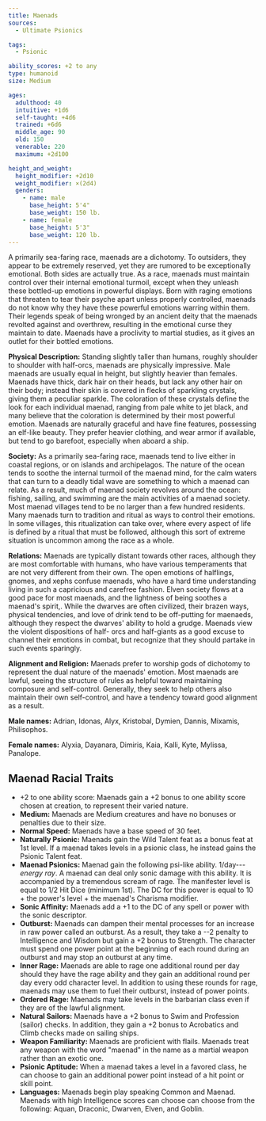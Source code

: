 ```yaml
---
title: Maenads
sources:
  - Ultimate Psionics

tags:
  - Psionic

ability_scores: +2 to any
type: humanoid
size: Medium

ages:
  adulthood: 40
  intuitive: +1d6
  self-taught: +4d6
  trained: +6d6
  middle_age: 90
  old: 150
  venerable: 220
  maximum: +2d100

height_and_weight:
  height_modifier: +2d10
  weight_modifier: ×(2d4)
  genders:
    - name: male
      base_height: 5'4"
      base_weight: 150 lb.
    - name: female
      base_height: 5'3"
      base_weight: 120 lb.
---
```


A primarily sea-faring race, maenads are a dichotomy. To outsiders, they appear to be extremely reserved, yet they are rumored to be exceptionally emotional. Both sides are actually true. As a race, maenads must maintain control over their internal emotional turmoil, except when they unleash these bottled-up emotions in powerful displays. Born with raging emotions that threaten to tear their psyche apart unless properly controlled, maenads do not know why they have these powerful emotions warring within them. Their legends speak of being wronged by an ancient deity that the maenads revolted against and overthrew, resulting in the emotional curse they maintain to date. Maenads have a proclivity to martial studies, as it gives an outlet for their bottled emotions.

**Physical Description:** Standing slightly taller than humans, roughly shoulder to shoulder with half-orcs, maenads are physically impressive. Male maenads are usually equal in height, but slightly heavier than females. Maenads have thick, dark hair on their heads, but lack any other hair on their body; instead their skin is covered in flecks of sparkling crystals, giving them a peculiar sparkle. The coloration of these crystals define the look for each individual maenad, ranging from pale white to jet black, and many believe that the coloration is determined by their most powerful emotion. Maenads are naturally graceful and have fine features, possessing an elf-like beauty. They prefer heavier clothing, and wear armor if available, but tend to go barefoot, especially when aboard a ship.

**Society:** As a primarily sea-faring race, maenads tend to live either in coastal regions, or on islands and archipelagos. The nature of the ocean tends to soothe the internal turmoil of the maenad mind, for the calm waters that can turn to a deadly tidal wave are something to which a maenad can relate. As a result, much of maenad society revolves around the ocean: fishing, sailing, and swimming are the main activities of a maenad society. Most maenad villages tend to be no larger than a few hundred residents. Many maenads turn to tradition and ritual as ways to control their emotions. In some villages, this ritualization can take over, where every aspect of life is defined by a ritual that must be followed, although this sort of extreme situation is uncommon among the race as a whole.

**Relations:** Maenads are typically distant towards other races, although they are most comfortable with humans, who have various temperaments that are not very different from their own. The open emotions of halflings, gnomes, and xephs confuse maenads, who have a hard time understanding living in such a capricious and carefree fashion. Elven society flows at a good pace for most maenads, and the lightness of being soothes a maenad's spirit,. While the dwarves are often civilized, their brazen ways, physical tendencies, and love of drink tend to be off-putting for maenaeds, although they respect the dwarves' ability to hold a grudge. Maenads view the violent dispositions of half- orcs and half-giants as a good excuse to channel their emotions in combat, but recognize that they should partake in such events sparingly.

**Alignment and Religion:** Maenads prefer to worship gods of dichotomy to represent the dual nature of the maenads' emotion. Most maenads are lawful, seeing the structure of rules as helpful toward maintaining composure and self-control. Generally, they seek to help others also maintain their own self-control, and have a tendency toward good alignment as a result.

**Male names:** Adrian, Idonas, Alyx, Kristobal, Dymien, Dannis, Mixamis, Philisophos.

**Female names:** Alyxia, Dayanara, Dimiris, Kaia, Kalli, Kyte, Mylissa, Panalope.

## Maenad Racial Traits

- +2 to one ability score: Maenads gain a +2 bonus to one ability score chosen at creation, to represent their varied nature.
- **Medium:** Maenads are Medium creatures and have no bonuses or penalties due to their size.
- **Normal Speed:** Maenads have a base speed of 30 feet.
- **Naturally Psionic:** Maenads gain the Wild Talent feat as a bonus feat at 1st level. If a maenad takes levels in a psionic class, he instead gains the Psionic Talent feat.
- **Maenad Psionics:** Maenad gain the following psi-like ability. 1/day---*energy ray*. A maenad can deal only sonic damage with this ability. It is accompanied by a tremendous scream of rage. The manifester level is equal to 1/2 Hit Dice (minimum 1st). The DC for this power is equal to 10 + the power's level + the maenad's Charisma modifier.
- **Sonic Affinity:** Maenads add a +1 to the DC of any spell or power with the sonic descriptor.
- **Outburst:** Maenads can dampen their mental processes for an increase in raw power called an outburst. As a result, they take a --2 penalty to Intelligence and Wisdom but gain a +2 bonus to Strength. The character must spend one power point at the beginning of each round during an outburst and may stop an outburst at any time.
- **Inner Rage:** Maenads are able to rage one additional round per day should they have the rage ability and they gain an additional round per day every odd character level. In addition to using these rounds for rage, maenads may use them to fuel their outburst, instead of power points.
- **Ordered Rage:** Maenads may take levels in the barbarian class even if they are of the lawful alignment.
- **Natural Sailors:** Maenads have a +2 bonus to Swim and Profession (sailor) checks. In addition, they gain a +2 bonus to Acrobatics and Climb checks made on sailing ships.
- **Weapon Familiarity:** Maenads are proficient with flails. Maenads treat any weapon with the word "maenad" in the name as a martial weapon rather than an exotic one.
- **Psionic Aptitude:** When a maenad takes a level in a favored class, he can choose to gain an additional power point instead of a hit point or skill point.
- **Languages:** Maenads begin play speaking Common and Maenad. Maenads with high Intelligence scores can choose can choose from the following: Aquan, Draconic, Dwarven, Elven, and Goblin.
